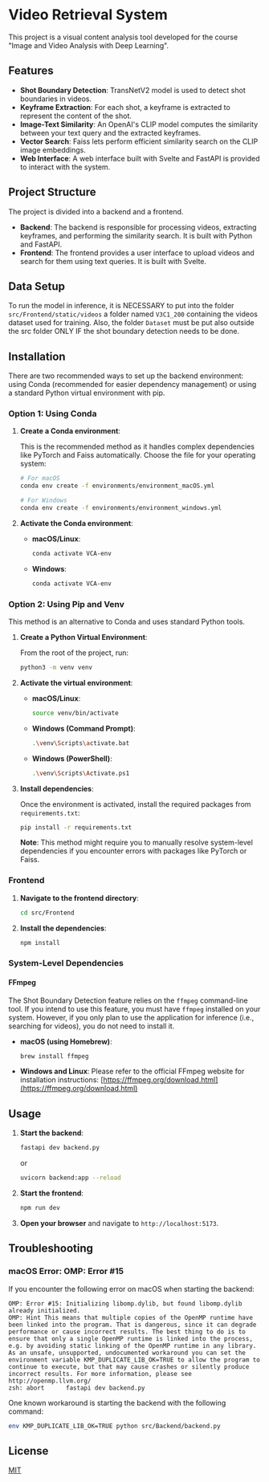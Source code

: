 # Video Retrieval System

This project is a visual content analysis tool developed for the course "Image and Video Analysis with Deep Learning".

## Features

-   **Shot Boundary Detection**:  TransNetV2 model is used to detect shot boundaries in videos.
-   **Keyframe Extraction**: For each shot, a keyframe is extracted to represent the content of the shot.
-   **Image-Text Similarity**: An OpenAI's CLIP model computes the similarity between your text query and the extracted keyframes.
-   **Vector Search**: Faiss lets perform efficient similarity search on the CLIP image embeddings.
-   **Web Interface**: A web interface built with Svelte and FastAPI is provided to interact with the system.

## Project Structure

The project is divided into a backend and a frontend.

-   **Backend**: The backend is responsible for processing videos, extracting keyframes, and performing the similarity search. It is built with Python and FastAPI.
-   **Frontend**: The frontend provides a user interface to upload videos and search for them using text queries. It is built with Svelte.

## Data Setup

To run the model in inference, it is NECESSARY to put into the folder `src/Frontend/static/videos` a folder named `V3C1_200` containing the videos dataset used for training. Also, the folder `Dataset` must be put also outside the src folder ONLY IF the shot boundary detection needs to be done.

## Installation

There are two recommended ways to set up the backend environment: using Conda (recommended for easier dependency management) or using a standard Python virtual environment with pip.

### Option 1: Using Conda

1.  **Create a Conda environment**:

    This is the recommended method as it handles complex dependencies like PyTorch and Faiss automatically. Choose the file for your operating system:

    ```bash
    # For macOS
    conda env create -f environments/environment_macOS.yml

    # For Windows
    conda env create -f environments/environment_windows.yml
    ```

2.  **Activate the Conda environment**:
    -   **macOS/Linux**:
        ```bash
        conda activate VCA-env
        ```
    -   **Windows**:
        ```bash
        conda activate VCA-env
        ```

### Option 2: Using Pip and Venv

This method is an alternative to Conda and uses standard Python tools.

1.  **Create a Python Virtual Environment**:

    From the root of the project, run:
    ```bash
    python3 -m venv venv
    ```

2.  **Activate the virtual environment**:
    -   **macOS/Linux**:
        ```bash
        source venv/bin/activate
        ```
    -   **Windows (Command Prompt)**:
        ```bash
        .\venv\Scripts\activate.bat
        ```
    -   **Windows (PowerShell)**:
        ```bash
        .\venv\Scripts\Activate.ps1
        ```

3.  **Install dependencies**:

    Once the environment is activated, install the required packages from `requirements.txt`:
    ```bash
    pip install -r requirements.txt
    ```
    **Note**: This method might require you to manually resolve system-level dependencies if you encounter errors with packages like PyTorch or Faiss.

### Frontend

1.  **Navigate to the frontend directory**:
    ```bash
    cd src/Frontend
    ```
2.  **Install the dependencies**:
    ```bash
    npm install
    ```

### System-Level Dependencies

#### FFmpeg

The Shot Boundary Detection feature relies on the `ffmpeg` command-line tool. If you intend to use this feature, you must have `ffmpeg` installed on your system. However, if you only plan to use the application for inference (i.e., searching for videos), you do not need to install it.

-   **macOS (using Homebrew)**:
    ```bash
    brew install ffmpeg
    ```
-   **Windows and Linux**:
    Please refer to the official FFmpeg website for installation instructions: [https://ffmpeg.org/download.html](https://ffmpeg.org/download.html)

## Usage

1.  **Start the backend**:

    ```bash
    fastapi dev backend.py
    ```

    or

    ```bash
    uvicorn backend:app --reload
    ```

2.  **Start the frontend**:

    ```bash
    npm run dev
    ```

3.  **Open your browser** and navigate to `http://localhost:5173`.

## Troubleshooting

### macOS Error: OMP: Error #15

If you encounter the following error on macOS when starting the backend:

```
OMP: Error #15: Initializing libomp.dylib, but found libomp.dylib already initialized.
OMP: Hint This means that multiple copies of the OpenMP runtime have been linked into the program. That is dangerous, since it can degrade performance or cause incorrect results. The best thing to do is to ensure that only a single OpenMP runtime is linked into the process, e.g. by avoiding static linking of the OpenMP runtime in any library. As an unsafe, unsupported, undocumented workaround you can set the environment variable KMP_DUPLICATE_LIB_OK=TRUE to allow the program to continue to execute, but that may cause crashes or silently produce incorrect results. For more information, please see http://openmp.llvm.org/
zsh: abort      fastapi dev backend.py
```

One known workaround is starting the backend with the following command:

```bash
env KMP_DUPLICATE_LIB_OK=TRUE python src/Backend/backend.py
```

## License

[MIT](https.choosealicense.com/licenses/mit/)
